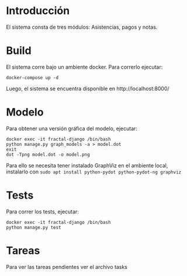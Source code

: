 Introducción
============
El sistema consta de tres módulos: Asistencias, pagos y notas.

Build
=====
El sistema corre bajo un ambiente docker. Para correrlo ejecutar:
```
docker-compose up -d
```
Luego, el sistema se encuentra disponible en http://localhost:8000/


Modelo
======
Para obtener una versión gráfica del modelo, ejecutar:
```
docker exec -it fractal-django /bin/bash
python manage.py graph_models -a > model.dot
exit
dot -Tpng model.dot -o model.png
```
Para ello se necesita tener instalado GraphViz en el ambiente local, 
instalarlo con `sudo apt install python-pydot python-pydot-ng graphviz` 

Tests
=====
Para correr los tests, ejecutar:
```
docker exec -it fractal-django /bin/bash
python manage.py test
```

Tareas
======
Para ver las tareas pendientes ver el archivo tasks
